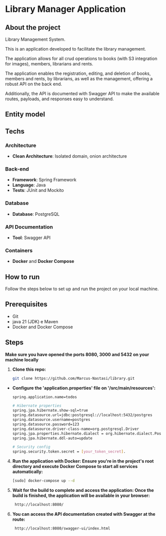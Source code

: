 # Library Manager Application

## About the project

Library Management System.

This is an application developed to facilitate the library management.

The application allows for all crud operations to books (with S3 integration for images), members, librarians and rents.

The application enables the registration, editing, and deletion of books, members and rents, by librarians, as well as the management, offering a robust API on the back end.

Additionally, the API is documented with Swagger API to make the available routes, payloads, and responses easy to understand.

## Entity model


## Techs

### Architecture
- **Clean Architecture**: Isolated domain, onion architecture

### Back-end
- **Framework**: Spring Framework
- **Language**: Java
- **Tests**: JUnit and Mockito

### Database
- **Database**: PostgreSQL

### API Documentation
- **Tool**: Swagger API

### Containers
- **Docker** and **Docker Compose**

## How to run

Follow the steps below to set up and run the project on your local machine.

## Prerequisites

- Git
- java 21 (JDK) e Maven
- Docker and Docker Compose

## Steps

**Make sure you have opened the ports 8080, 3000 and 5432 on your machine locally**

1. **Clone this repo:**
   ```bash
   git clone https://github.com/Marcus-Nastasi/library.git

- **Configure the 'application.properties' file on '/src/main/resources':**
   ```bash
   spring.application.name=todos

   # Hibernate properties 
   spring.jpa.hibernate.show-sql=true
   spring.datasource.url=jdbc:postgresql://localhost:5432/postgres
   spring.datasource.username=postgres
   spring.datasource.password=123
   spring.datasource.driver-class-name=org.postgresql.Driver
   spring.jpa.properties.hibernate.dialect = org.hibernate.dialect.PostgreSQLDialect
   spring.jpa.hibernate.ddl-auto=update
   
   # Security config
   spring.security.token.secret = [your_token_secret].

4. **Run the application with Docker: Ensure you're in the project's root directory and execute Docker Compose to start all services automatically:**
    ```bash
    [sudo] docker-compose up --d

5. **Wait for the build to complete and access the application: Once the build is finished, the application will be available in your browser:**
   ```bash
    http://localhost:8080/

6. **You can access the API documentation created with Swagger at the route:**
   ```bash
    http://localhost:8080/swagger-ui/index.html
